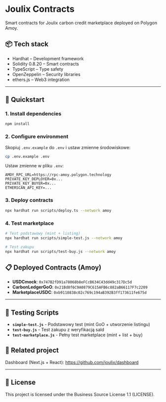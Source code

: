 # Joulix Contracts

Smart contracts for Joulix carbon credit marketplace deployed on Polygon Amoy.

## 📦 Tech stack
- Hardhat – Development framework
- Solidity 0.8.20 – Smart contracts
- TypeScript – Type safety
- OpenZeppelin – Security libraries
- ethers.js – Web3 integration

---

## 🚀 Quickstart

### 1. Install dependencies
```bash
npm install
```

### 2. Configure environment
Skopiuj `.env.example` do `.env` i ustaw zmienne środowiskowe:

```bash
cp .env.example .env
```

Ustaw zmienne w pliku `.env`:
```
AMOY_RPC_URL=https://rpc-amoy.polygon.technology
PRIVATE_KEY_DEPLOYER=0x...
PRIVATE_KEY_BUYER=0x...
ETHERSCAN_API_KEY=...
```

### 3. Deploy contracts
```bash
npx hardhat run scripts/deploy.ts --network amoy
```

### 4. Test marketplace
```bash
# Test podstawowy (mint + listing)
npx hardhat run scripts/simple-test.js --network amoy

# Test zakupu
npx hardhat run scripts/test-buy.js --network amoy
```

## 📋 Deployed Contracts (Amoy)

- **USDCmock**: `0x747B2fD91a78068b8eFCcB634C43dd49c317Dc5d`
- **CarbonLedgerGoO**: `0x21Bd8f6C9A0879C615AFB6c882aB66117F7c2209`
- **MarketplaceUSDC**: `0xb9110838c02c769c194aB392B3ff173611fe675d`

---

## 🧪 Testing Scripts

- **`simple-test.js`** - Podstawowy test (mint GoO + utworzenie listingu)
- **`test-buy.js`** - Test zakupu z weryfikacją sald
- **`test-marketplace.js`** - Pełny test marketplace (mint + list + buy)

## 🔗 Related project
Dashboard (Next.js + React): https://github.com/joulix/dashboard

---

## 📝 License
This project is licensed under the Business Source License 1.1 (LICENSE).

